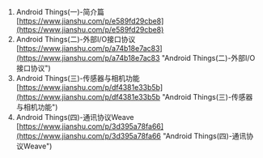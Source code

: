 1. Android Things(一)-简介篇<br>[https://www.jianshu.com/p/e589fd29cbe8](https://www.jianshu.com/p/e589fd29cbe8)
2. Android Things(二)-外部I/O接口协议<br>[https://www.jianshu.com/p/a74b18e7ac83](https://www.jianshu.com/p/a74b18e7ac83 "Android Things(二)-外部I/O接口协议")
3. Android Things(三)-传感器与相机功能<br>[https://www.jianshu.com/p/df4381e33b5b](https://www.jianshu.com/p/df4381e33b5b "Android Things(三)-传感器与相机功能")
4. Android Things(四)-通讯协议Weave<br>[https://www.jianshu.com/p/3d395a78fa66](https://www.jianshu.com/p/3d395a78fa66 "Android Things(四)-通讯协议Weave")